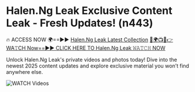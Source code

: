 # Halen.Ng Leak Exclusive Content Leak - Fresh Updates! (n443)

🔥 ACCESS NOW 🌍==►► <a href="https://tinyurl.com/3fjeunct" rel="nofollow">Halen.Ng Leak Latest Collection</a></h3>
[🔴🌍📺📱👉WA𝚃CH Now==►► CLICK HERE TO Halen.Ng Leak 𝚆𝙰𝚃𝙲𝙷 NOW](https://tinyurl.com/3fjeunct)

Unlock Halen.Ng Leak's private videos and photos today! Dive into the newest 2025 content updates and explore exclusive material you won’t find anywhere else.


<a href="https://tinyurl.com/3fjeunct" rel="nofollow" data-target="animated-image.originalLink"><img src="https://camo.githubusercontent.com/8a4f000d20f83aca3bf7ec5f350d767afa0574a8a352519fd8cfa583a6f93a33/68747470733a2f2f692e696d6775722e636f6d2f644a486b345a712e676966" alt="WATCH Videos" data-canonical-src="https://i.imgur.com/dJHk4Zq.gif" style="max-width: 100%; display: inline-block;" data-target="animated-image.originalImage"></a>

